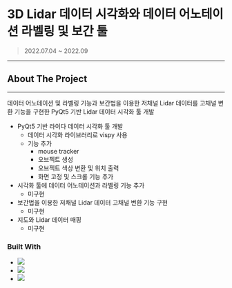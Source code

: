 # 3D Lidar 데이터 시각화와 데이터 어노테이션 라벨링 및 보간 툴

> 2022.07.04 ~ 2022.09

---
## About The Project
---

데이터 어노테이션 및 라벨링 기능과 보간법을 이용한 저채널 Lidar 데이터를 고채널 변환 기능을 구현한 PyQt5 기반 Lidar 데이터 시각화 툴 개발

* PyQt5 기반 라이다 데이터 시각화 툴 개발
    * 데이터 시각화 라이브러리로 vispy 사용
    * 기능 추가
        * mouse tracker
        * 오브젝트 생성
        * 오브젝트 색상 변환 및 위치 출력
        * 화면 고정 및 스크롤 기능 추가
* 시각화 툴에 데이터 어노테이션과 라벨링 기능 추가  
    * 미구현
* 보간법을 이용한 저채널 Lidar 데이터 고채널 변환 기능 구현
    * 미구현
* 지도와 Lidar 데이터 매핑
    * 미구현
### Built With
* <img src="https://img.shields.io/badge/Python-3776AB?style=for-the-badge&logo=Python&logoColor=white">

* <img src="https://img.shields.io/badge/PyQt5-41CD52?style=for-the-badge&logo=Qt&logoColor=white">

* <img src="https://img.shields.io/badge/vispy-5F259F?style=for-the-badge"/>
